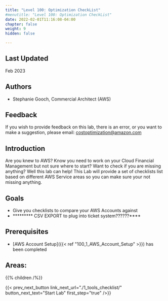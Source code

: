 ```yaml
---
title: "Level 100: Optimization CheckList"
#menutitle: "Level 100: Optimization CheckList"
date: 2022-02-01T11:16:08-04:00
chapter: false
weight: 9
hidden: false

---
```

## Last Updated
Feb 2023

## Authors

- Stephanie Gooch, Commercial Architect (AWS)

## Feedback
If you wish to provide feedback on this lab, there is an error, or you want to make a suggestion, please email: costoptimization@amazon.com


## Introduction

Are you knew to AWS? Know you need to work on your Cloud Financial Management but not sure where to start? Want to check if you are missing anything? Well this lab can help! 
This Lab will provide a set of checklists list based on different AWS Service areas so you can make sure your not missing anything.


## Goals
* Give you checklists to compare your AWS Accounts against
* ********* CSV EXPORT to plug into ticket system??????****


## Prerequisites
- [AWS Account Setup]({{< ref "100_1_AWS_Account_Setup" >}}) has been completed


## Areas:
{{% children /%}}

{{< prev_next_button link_next_url="./1_tools_checklist/" button_next_text="Start Lab" first_step="true" />}}
